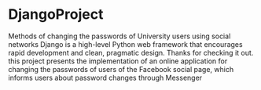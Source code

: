 # DjangoProject
Methods of changing the passwords of University users using social networks
Django is a high-level Python web framework that encourages rapid development and clean, pragmatic design. Thanks for checking it out.
this project presents the implementation of an online application for changing the passwords of users of the Facebook social page, which informs users about password changes through Messenger
